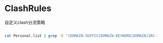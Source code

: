 # ClashRules
自定义clash分流策略

```bash

cat Personal.list | grep -E "(DOMAIN-SUFFIX|DOMAIN-KEYWORD|DOMAIN|SRC-IP-CID|IP-CIDR|DST-PORT|SRC-PORT)" | awk -F',' '{print " - " $1","$2}' > test.yaml
```